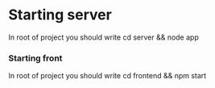 # Starting server

In root of project you should write cd server && node app



### Starting front

In root of project you should write cd frontend && npm start
